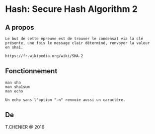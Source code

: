 # Hash: Secure Hash Algorithm 2

## A propos
```
Le but de cette épreuve est de trouver le condensat via la clé
présente, une fois le message clair déterminé, renvoyer la valeur
en sha1.

https://fr.wikipedia.org/wiki/SHA-2
```

## Fonctionnement
```
man sha
man sha1sum
man echo

Un echo sans l'option "-n" renvoie aussi un caractère.
```

## De
T.CHENIER @ 2016
